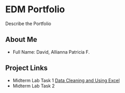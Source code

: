 # EDM Portfolio
Describe the Portfolio 
## About Me 
- Full Name: David, Allianna Patricia F.

## Project Links 
- Midterm Lab Task 1 [Data Cleaning and Using Excel]()
- Midterm Lab Task 2 
